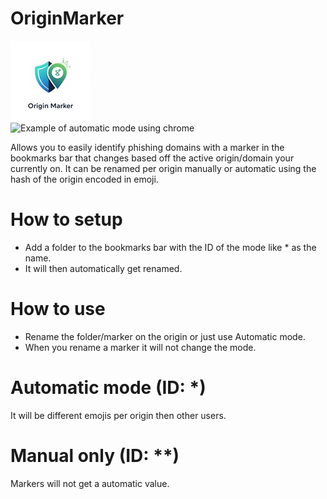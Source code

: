 # OriginMarker

![icon](icon.jpg)  
![Example of automatic mode using chrome](Chrome.png)

Allows you to easily identify phishing domains with a marker in the bookmarks bar that changes based off the active origin/domain your currently on.
It can be renamed per origin manually or automatic using the hash of the origin encoded in emoji.

# How to setup

- Add a folder to the bookmarks bar with the ID of the mode like \* as the name.
- It will then automatically get renamed.

# How to use

- Rename the folder/marker on the origin or just use Automatic mode.
- When you rename a marker it will not change the mode.

# Automatic mode (ID: \*)

It will be different emojis per origin then other users.

# Manual only (ID: \*\*)

Markers will not get a automatic value.
